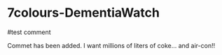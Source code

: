 # 7colours-DementiaWatch


#test comment

Commet has been added.
I want millions of liters of coke... and air-con!!
